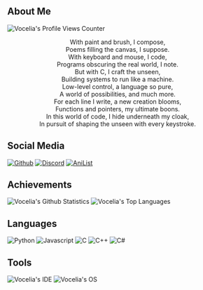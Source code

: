 ## About Me
![Vocelia's Profile Views Counter](https://komarev.com/ghpvc/?username=vocelia&label=Profile%20views&color=0e75b6&style=flat)

<p align="center" style="margin: 0px; padding: 0px;">With paint and brush, I compose,</p>
<p align="center" style="margin: 0px; padding: 0px;">Poems filling the canvas, I suppose.</p>
<p align="center" style="margin: 0px; padding: 0px;">With keyboard and mouse, I code,</p>
<p align="center" style="margin: 0px; padding: 0px;">Programs obscuring the real world, I note.</p>

<p align="center" style="margin: 0px; padding: 0px;">But with C, I craft the unseen,</p>
<p align="center" style="margin: 0px; padding: 0px;">Building systems to run like a machine.</p>
<p align="center" style="margin: 0px; padding: 0px;">Low-level control, a language so pure,</p>
<p align="center" style="margin: 0px; padding: 0px;">A world of possibilities, and much more.</p>

<p align="center" style="margin: 0px; padding: 0px;">For each line I write, a new creation blooms,</p>
<p align="center" style="margin: 0px; padding: 0px;">Functions and pointers, my ultimate boons.</p>
<p align="center" style="margin: 0px; padding: 0px;">In this world of code, I hide underneath my cloak,</p>
<p align="center" style="margin: 0px; padding: 0px;">In pursuit of shaping the unseen with every keystroke.</p>

## Social Media
[![Github](https://img.shields.io/badge/github-%23333333.svg?&logo=github&style=for-the-badge&logoColor=white)](https://github.com/vocelia)
[![Discord](https://img.shields.io/badge/discord-%237289DA.svg?&logo=discord&style=for-the-badge&logoColor=white)](https://discord.com/users/939141111941840926)
[![AniList](https://img.shields.io/badge/anilist-%23000FFF.svg?&logo=anilist&style=for-the-badge&logoColor=white)](https://anilist.co/user/vocelia)

## Achievements
![Vocelia's Github Statistics](https://github-readme-stats.vercel.app/api?username=vocelia&show_icons=true&theme=radical)
![Vocelia's Top Languages](https://github-readme-stats.vercel.app/api/top-langs/?username=vocelia&layout=compact&theme=radical)

## Languages
![Python](https://img.shields.io/badge/Python-3776AB?style=for-the-badge&logo=python&logoColor=white)
![Javascript](https://img.shields.io/badge/JavaScript-F7DF1E?style=for-the-badge&logo=javascript&logoColor=black)
![C](https://img.shields.io/badge/C-00599C?style=for-the-badge&logo=c&logoColor=white)
![C++](https://img.shields.io/badge/C%2B%2B-00599C?style=for-the-badge&logo=c%2B%2B&logoColor=white)
![C#](https://img.shields.io/badge/C%23-239120?style=for-the-badge&logo=c-sharp&logoColor=white)

## Tools
![Vocelia's IDE](https://img.shields.io/badge/VsCode-%230078D7.svg?&logo=vs-code&style=for-the-badge&logoColor=white)
![Vocelia's OS](https://img.shields.io/badge/Arch%20Linux-1793D1?logo=arch-linux&logoColor=fff&style=flat-square)
